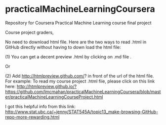 practicalMachineLearningCoursera
================================

Repository for Coursera Practical Machine Learning course final project

Course project graders, 

No need to download html file.  Here are the two ways to read .html in GitHub directly without having to down load the html file: 

(1) You can get a decent preview .html by clicking on .md file .

Or

(2) Add http://htmlpreview.github.com/? in front of  the url of the html file.
For example: To read my course project .html fiie, please click on this link here: http://htmlpreview.github.io/?https://github.com/lmcmahan/practicalMachineLearningCoursera/blob/master/practicalMachineLearningCourseProject.html

I got this helpful info from this link: http://www.stat.ubc.ca/~jenny/STAT545A/topic13_make-browsing-GitHub-repo-more-rewarding.html
